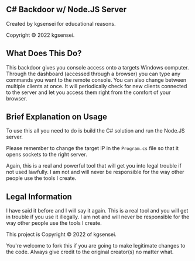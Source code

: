 ## C# Backdoor w/ Node.JS Server

Created by kgsensei for educational reasons.

Copyright &copy; 2022 kgsensei.

## What Does This Do?

This backdoor gives you console access onto a targets
Windows computer. Through the dashboard (accessed through
a browser) you can type any commands you want to the
remote console. You can also change between multiple
clients at once. It will periodically check for new
clients connected to the server and let you access them
right from the comfort of your browser.

## Brief Explanation on Usage

To use this all you need to do is build the C# solution
and run the Node.JS server.

Please remember to change the target IP in the `Program.cs`
file so that it opens sockets to the right server.

Again, this is a real and powerful tool that will get
you into legal trouble if not used lawfully. I am not
and will never be responsible for the way other people
use the tools I create.

## Legal Information

I have said it before and I will say it again. This is a
real tool and you will get in trouble if you use it
illegally. I am not and will never be responsible for the
way other people use the tools I create.

This project is Copyright &copy; 2022 of kgsensei.

You're welcome to fork this if you are going to make legitimate
changes to the code. Always give credit to the original
creator(s) no matter what.
